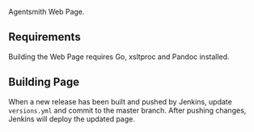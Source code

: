Agentsmith Web Page.

Requirements
---

Building the Web Page requires Go, xsltproc and Pandoc installed.


Building Page
---

When a new release has been built and pushed by Jenkins, update
`versions.yml` and commit to the master branch. After pushing changes,
Jenkins will deploy the updated page.

